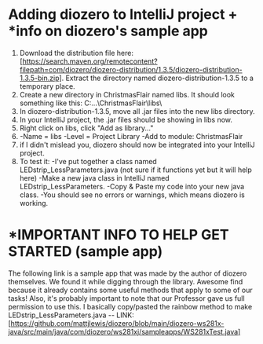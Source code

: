 # Adding diozero to IntelliJ project + *info on diozero's sample app
1. Download the distribution file here: [https://search.maven.org/remotecontent?filepath=com/diozero/diozero-distribution/1.3.5/diozero-distribution-1.3.5-bin.zip]. Extract the directory named diozero-distribution-1.3.5 to a temporary place.
2. Create a new directory in ChristmasFlair named libs. It should look something like this:
   C:\...\ChristmasFlair\libs\
3. In diozero-distribution-1.3.5, move all .jar files into the new libs directory.
4. In your IntelliJ project, the .jar files should be showing in libs now.
5. Right click on libs, click "Add as library..."
6. -Name = libs
   -Level = Project Library
   -Add to module: ChristmasFlair
7. if I didn't mislead you, diozero should now be integrated into your IntelliJ project.
8. To test it:
   -I've put together a class named LEDstrip_LessParameters.java (not sure if it functions yet but it will help here)
   -Make a new java class in IntelliJ named LEDstrip_LessParameters.
   -Copy & Paste my code into your new java class.
   -You should see no errors or warnings, which means diozero is working.

# *IMPORTANT INFO TO HELP GET STARTED (sample app)
The following link is a sample app that was made by the author of diozero themselves. We found it while digging through the library. Awesome find because it already contains some useful methods that apply to some of our tasks! Also, it's probably important to note that our Professor gave us full permission to use this. I basically copy/pasted the rainbow method to make LEDstrip_LessParameters.java -- LINK: [https://github.com/mattjlewis/diozero/blob/main/diozero-ws281x-java/src/main/java/com/diozero/ws281xj/sampleapps/WS281xTest.java]
